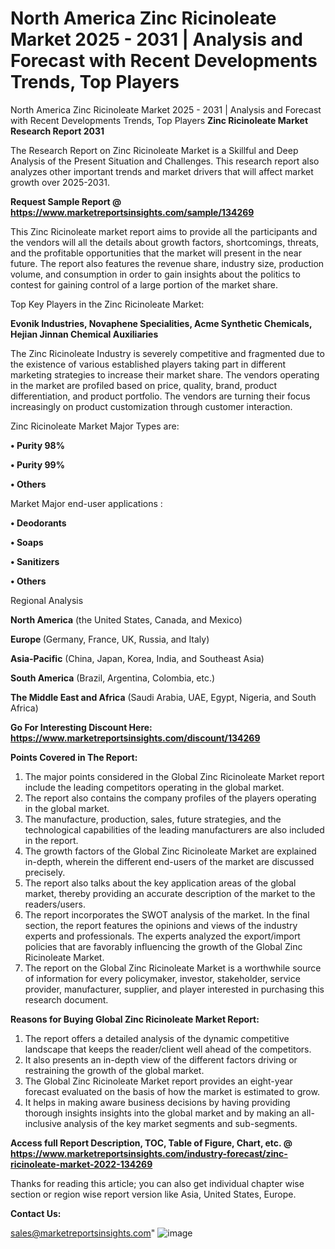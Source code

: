 # North America Zinc Ricinoleate Market 2025 - 2031 | Analysis and Forecast with Recent Developments Trends, Top Players
North America Zinc Ricinoleate Market 2025 - 2031 | Analysis and Forecast with Recent Developments Trends, Top Players
<strong>Zinc Ricinoleate Market Research Report 2031</strong>

The Research Report on Zinc Ricinoleate Market is a Skillful and Deep Analysis of the Present Situation and Challenges. This research report also analyzes other important trends and market drivers that will affect market growth over 2025-2031.

<strong>Request Sample Report @ <a href=https://www.marketreportsinsights.com/sample/134269>https://www.marketreportsinsights.com/sample/134269</a></strong>

This Zinc Ricinoleate market report aims to provide all the participants and the vendors will all the details about growth factors, shortcomings, threats, and the profitable opportunities that the market will present in the near future. The report also features the revenue share, industry size, production volume, and consumption in order to gain insights about the politics to contest for gaining control of a large portion of the market share.

Top Key Players in the Zinc Ricinoleate Market:

<strong>Evonik Industries, Novaphene Specialities, Acme Synthetic Chemicals, Hejian Jinnan Chemical Auxiliaries</strong>

The Zinc Ricinoleate Industry is severely competitive and fragmented due to the existence of various established players taking part in different marketing strategies to increase their market share. The vendors operating in the market are profiled based on price, quality, brand, product differentiation, and product portfolio. The vendors are turning their focus increasingly on product customization through customer interaction.

Zinc Ricinoleate Market Major Types are:

<strong>• Purity 98%

• Purity 99%

• Others</strong>

Market Major end-user applications :

<strong>• Deodorants

• Soaps

• Sanitizers

• Others</strong>

Regional Analysis

</u><strong><b>North America</b></strong> (the United States, Canada, and Mexico)

<strong><b>Europe </b></strong>(Germany, France, UK, Russia, and Italy)

<strong><b>Asia-Pacific</b></strong> (China, Japan, Korea, India, and Southeast Asia)

<strong><b>South America</b></strong> (Brazil, Argentina, Colombia, etc.)

<strong><b>The Middle East and Africa</b></strong> (Saudi Arabia, UAE, Egypt, Nigeria, and South Africa)

<strong>Go For Interesting Discount Here: <a href=https://www.marketreportsinsights.com/discount/134269>https://www.marketreportsinsights.com/discount/134269</a></strong>

<strong>Points Covered in The Report:</strong>
<ol>
  <li>The major points considered in the Global Zinc Ricinoleate Market report include the leading competitors operating in the global market.</li>
  <li>The report also contains the company profiles of the players operating in the global market.</li>
  <li>The manufacture, production, sales, future strategies, and the technological capabilities of the leading manufacturers are also included in the report.</li>
  <li>The growth factors of the Global Zinc Ricinoleate Market are explained in-depth, wherein the different end-users of the market are discussed precisely.</li>
  <li>The report also talks about the key application areas of the global market, thereby providing an accurate description of the market to the readers/users.</li>
  <li>The report incorporates the SWOT analysis of the market. In the final section, the report features the opinions and views of the industry experts and professionals. The experts analyzed the export/import policies that are favorably influencing the growth of the Global Zinc Ricinoleate Market.</li>
  <li>The report on the Global Zinc Ricinoleate Market is a worthwhile source of information for every policymaker, investor, stakeholder, service provider, manufacturer, supplier, and player interested in purchasing this research document.</li>
</ol>
<strong>Reasons for Buying Global Zinc Ricinoleate Market Report:</strong>

<ol>
  <li>The report offers a detailed analysis of the dynamic competitive landscape that keeps the reader/client well ahead of the competitors.</li>
  <li>It also presents an in-depth view of the different factors driving or restraining the growth of the global market.</li>
  <li>The Global Zinc Ricinoleate Market report provides an eight-year forecast evaluated on the basis of how the market is estimated to grow.</li>
  <li>It helps in making aware business decisions by having providing thorough insights insights into the global market and by making an all-inclusive analysis of the key market segments and sub-segments.</li>
</ol>
<strong>Access full Report Description, TOC, Table of Figure, Chart, etc. @ <a href=https://www.marketreportsinsights.com/industry-forecast/zinc-ricinoleate-market-2022-134269>https://www.marketreportsinsights.com/industry-forecast/zinc-ricinoleate-market-2022-134269</a></strong>


Thanks for reading this article; you can also get individual chapter wise section or region wise report version like Asia, United States, Europe.

<strong>Contact Us:</strong>

sales@marketreportsinsights.com"
![image](https://github.com/user-attachments/assets/7f603848-d2b4-4992-8531-e1042ac29f33)
